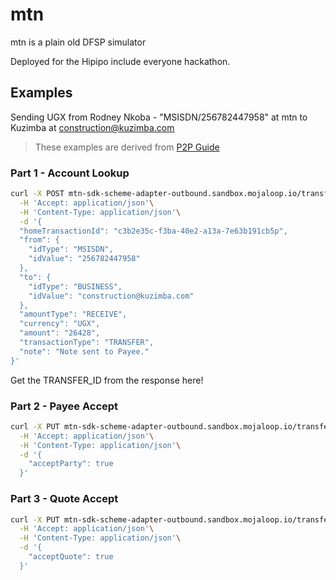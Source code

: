 # mtn

mtn is a plain old DFSP simulator

Deployed for the Hipipo include everyone hackathon.


## Examples

Sending UGX from Rodney Nkoba - "MSISDN/256782447958" at mtn to Kuzimba at construction@kuzimba.com

> These examples are derived from [P2P Guide](http://sandbox.mojaloop.io/guides/payments/p2p-transfer-sync.html#peer-to-peer-transaction)

### Part 1 - Account Lookup

```bash
curl -X POST mtn-sdk-scheme-adapter-outbound.sandbox.mojaloop.io/transfers\
  -H 'Accept: application/json'\
  -H 'Content-Type: application/json'\
  -d '{
  "homeTransactionId": "c3b2e35c-f3ba-40e2-a13a-7e63b191cb5p",
  "from": {
    "idType": "MSISDN",
    "idValue": "256782447958"
  },
  "to": {
    "idType": "BUSINESS",
    "idValue": "construction@kuzimba.com"
  },
  "amountType": "RECEIVE",
  "currency": "UGX",
  "amount": "26428",
  "transactionType": "TRANSFER",
  "note": "Note sent to Payee."
}'
```


Get the TRANSFER_ID from the response here!

### Part 2 - Payee Accept

```bash
curl -X PUT mtn-sdk-scheme-adapter-outbound.sandbox.mojaloop.io/transfers/$TRANSFER_ID\
  -H 'Accept: application/json'\
  -H 'Content-Type: application/json'\
  -d '{
    "acceptParty": true
  }'

```

### Part 3 - Quote Accept
```bash
curl -X PUT mtn-sdk-scheme-adapter-outbound.sandbox.mojaloop.io/transfers/$TRANSFER_ID\
  -H 'Accept: application/json'\
  -H 'Content-Type: application/json'\
  -d '{
    "acceptQuote": true
  }'

```